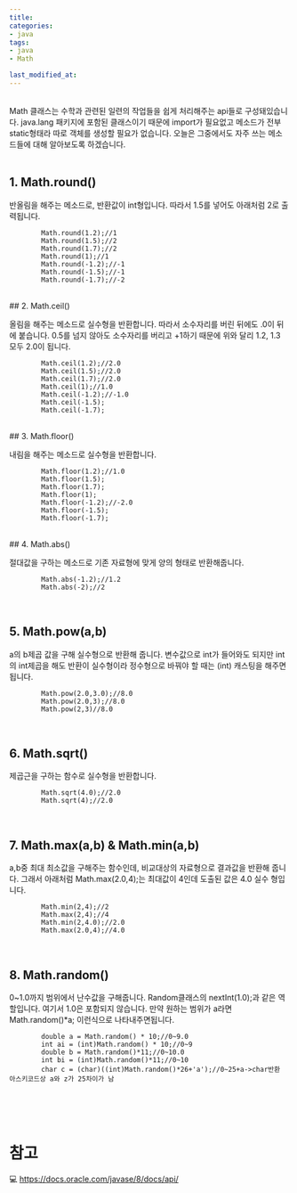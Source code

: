 ```yaml
---
title: 
categories:
- java
tags:
- java
- Math

last_modified_at:
---
```

<br/>
Math 클래스는 수학과 관련된 일련의 작업들을 쉽게 처리해주는 api들로 구성돼있습니다.
java.lang 패키지에 포함된 클래스이기 때문에 import가 필요없고 
메소드가 전부 static형태라 따로 객체를 생성할 필요가 없습니다. 오늘은 그중에서도 자주 쓰는 메소드들에 대해 알아보도록 하겠습니다.
<br/>
<br/>

## 1. Math.round()

반올림을 해주는 메소드로, 반환값이 int형입니다. 따라서 1.5를 넣어도 아래처럼 2로 출력됩니다. 

```
        Math.round(1.2);//1
        Math.round(1.5);//2
        Math.round(1.7);//2
        Math.round(1);//1
        Math.round(-1.2);//-1
        Math.round(-1.5);//-1
        Math.round(-1.7);//-2
```
<br/>
## 2. Math.ceil()

올림을 해주는 메소드로 실수형을 반환합니다. 따라서 소수자리를 버린 뒤에도 .0이 뒤에 붙습니다. 0.5를 넘지 않아도 소수자리를 버리고 +1하기 때문에
위와 달리 1.2, 1.3 모두 2.0이 됩니다. 

```
        Math.ceil(1.2);//2.0
        Math.ceil(1.5);//2.0
        Math.ceil(1.7);//2.0
        Math.ceil(1);//1.0
        Math.ceil(-1.2);//-1.0
        Math.ceil(-1.5);
        Math.ceil(-1.7);
```
<br/>
## 3. Math.floor()

내림을 해주는 메소드로 실수형을 반환합니다. 


```
        Math.floor(1.2);//1.0
        Math.floor(1.5);
        Math.floor(1.7);
        Math.floor(1);
        Math.floor(-1.2);//-2.0
        Math.floor(-1.5);
        Math.floor(-1.7);
```
<br/>
## 4. Math.abs() 

절대값을 구하는 메소드로 기존 자료형에 맞게 양의 형태로 반환해줍니다. 

```
        Math.abs(-1.2);//1.2
        Math.abs(-2);//2
```
<br/>

## 5. Math.pow(a,b)

a의 b제곱 값을 구해 실수형으로 반환해 줍니다. 변수값으로 int가 들어와도 되지만 int의 int제곱을 해도 반환이 실수형이라
정수형으로 바꿔야 할 때는 (int) 캐스팅을 해주면 됩니다.

```
        Math.pow(2.0,3.0);//8.0
        Math.pow(2.0,3);//8.0
        Math.pow(2,3)//8.0

```
<br/>

## 6. Math.sqrt()

제곱근을 구하는 함수로 실수형을 반환합니다. 

```
        Math.sqrt(4.0);//2.0
        Math.sqrt(4);//2.0
```
<br/>

## 7. Math.max(a,b) & Math.min(a,b)

a,b중 최대 최소값을 구해주는 함수인데, 비교대상의 자료형으로 결과값을 반환해 줍니다. 그래서 아래처럼 
Math.max(2.0,4);는 최대값이 4인데 도출된 값은 4.0 실수 형입니다.


```
        Math.min(2,4);//2
        Math.max(2,4);//4
        Math.min(2,4.0);//2.0
        Math.max(2.0,4);//4.0
```
<br/>

## 8. Math.random()

0~1.0까지 범위에서 난수값을 구해줍니다. Random클래스의 nextInt(1.0);과 같은 역할입니다. 여기서 1.0은 포함되지 않습니다.
만약 원하는 범위가 a라면 Math.random()*a; 이런식으로 나타내주면됩니다.

```
        double a = Math.random() * 10;//0~9.0
        int ai = (int)Math.random() * 10;//0~9
        double b = Math.random()*11;//0~10.0
        int bi = (int)Math.random()*11;//0~10
        char c = (char)((int)Math.random()*26+'a');//0~25+a->char반환 아스키코드상 a와 z가 25차이가 남  
```

<br/><br/><br/>
# 참고

💻 <https://docs.oracle.com/javase/8/docs/api/>